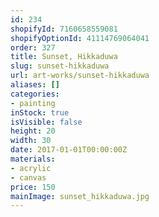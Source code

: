 ```yaml
---
id: 234
shopifyId: 7160658559081
shopifyOptionId: 41114769064041
order: 327
title: Sunset, Hikkaduwa
slug: sunset-hikkaduwa
url: art-works/sunset-hikkaduwa
aliases: []
categories:
- painting
inStock: true
isVisible: false
height: 20
width: 30
date: 2017-01-01T00:00:00Z
materials:
- acrylic
- canvas
price: 150
mainImage: sunset_hikkaduwa.jpg
---
```


